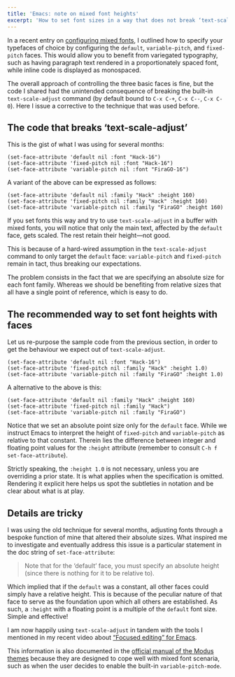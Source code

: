 ```yaml
---
title: 'Emacs: note on mixed font heights'
excerpt: 'How to set font sizes in a way that does not break ‘text-scale-adjust’.'
---
```


In a recent entry on [configuring mixed
fonts](https://protesilaos.com/codelog/2020-07-17-emacs-mixed-fonts-org/),
I outlined how to specify your typefaces of choice by configuring the
`default`, `variable-pitch`, and `fixed-pitch` faces.  This would allow
you to benefit from variegated typography, such as having paragraph text
rendered in a proportionately spaced font, while inline code is
displayed as monospaced.

The overall approach of controlling the three basic faces is fine, but
the code I shared had the unintended consequence of breaking the
built-in `text-scale-adjust` command (by default bound to `C-x C-+`,
`C-x C--`, `C-x C-0`).  Here I issue a corrective to the technique that
was used before.

## The code that breaks ‘text-scale-adjust’

This is the gist of what I was using for several months:

```elisp
(set-face-attribute 'default nil :font "Hack-16")
(set-face-attribute 'fixed-pitch nil :font "Hack-16")
(set-face-attribute 'variable-pitch nil :font "FiraGO-16")
```

A variant of the above can be expressed as follows:

```elisp
(set-face-attribute 'default nil :family "Hack" :height 160)
(set-face-attribute 'fixed-pitch nil :family "Hack" :height 160)
(set-face-attribute 'variable-pitch nil :family "FiraGO" :height 160)
```

If you set fonts this way and try to use `text-scale-adjust` in a buffer
with mixed fonts, you will notice that only the main text, affected by
the `default` face, gets scaled.  The rest retain their height—not good.

This is because of a hard-wired assumption in the `text-scale-adjust`
command to only target the `default` face: `variable-pitch` and
`fixed-pitch` remain in tact, thus breaking our expectations.

The problem consists in the fact that we are specifying an absolute size
for each font family.  Whereas we should be benefiting from relative
sizes that all have a single point of reference, which is easy to do.

## The recommended way to set font heights with faces

Let us re-purpose the sample code from the previous section, in order to
get the behaviour we expect out of `text-scale-adjust`.

```elisp
(set-face-attribute 'default nil :font "Hack-16")
(set-face-attribute 'fixed-pitch nil :family "Hack" :height 1.0)
(set-face-attribute 'variable-pitch nil :family "FiraGO" :height 1.0)
```

A alternative to the above is this:

```elisp
(set-face-attribute 'default nil :family "Hack" :height 160)
(set-face-attribute 'fixed-pitch nil :family "Hack")
(set-face-attribute 'variable-pitch nil :family "FiraGO")
```

Notice that we set an absolute point size only for the `default` face.
While we instruct Emacs to interpret the height of `fixed-pitch` and
`variable-pitch` as relative to that constant.  Therein lies the
difference between integer and floating point values for the `:height`
attribute (remember to consult `C-h f set-face-attribute`).

Strictly speaking, the `:height 1.0` is not necessary, unless you are
overriding a prior state.  It is what applies when the specification is
omitted.  Rendering it explicit here helps us spot the subtleties in
notation and be clear about what is at play.

## Details are tricky

I was using the old technique for several months, adjusting fonts
through a bespoke function of mine that altered their absolute sizes.
What inspired me to investigate and eventually address this issue is a
particular statement in the doc string of `set-face-attribute`:

> Note that for the ‘default’ face, you must specify an absolute height
> (since there is nothing for it to be relative to).

Which implied that if the `default` was a constant, all other faces
could simply have a relative height.  This is because of the peculiar
nature of that face to serve as the foundation upon which all others are
established.  As such, a `:height` with a floating point is a multiple
of the `default` font size.  Simple and effective!

I am now happily using `text-scale-adjust` in tandem with the tools I
mentioned in my recent video about [“Focused editing” for
Emacs](https://protesilaos.com/codelog/2020-07-16-emacs-focused-editing/).

This information is also documented in the [official manual of the Modus
themes](https://protesilaos.com/emacs/modus-themes/) because they are designed
to cope well with mixed font scenaria, such as when the user decides to
enable the built-in `variable-pitch-mode`.
